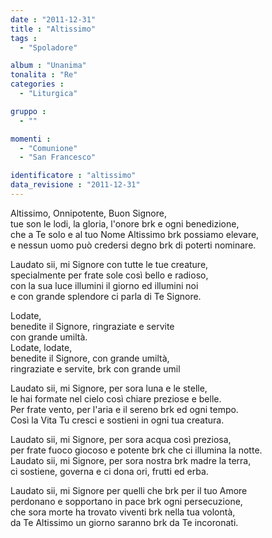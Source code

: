 ```yaml
---
date : "2011-12-31"
title : "Altissimo"
tags : 
  - "Spoladore"

album : "Unanima"
tonalita : "Re"
categories : 
  - "Liturgica"

gruppo : 
  - ""

momenti : 
  - "Comunione"
  - "San Francesco"

identificatore : "altissimo"
data_revisione : "2011-12-31"
---
```

  
  
  
  
  
  
  
  
  
  
Altissimo, Onnipotente, Buon Signore,    
tue son le lodi, la gloria, l'onore brk e ogni benedizione,    
che a Te solo e al tuo Nome Altissimo brk possiamo elevare,    
e nessun uomo può credersi degno brk di poterti nominare.      
  
  
  
  
Laudato sii, mi Signore con tutte le tue creature,  
specialmente per frate sole così bello e radioso,  
con la sua luce illumini il giorno ed illumini noi  
e con grande splendore ci parla di Te Signore.  
  
  
  
Lodate,   
benedite il Signore, ringraziate e servite   
con grande umiltà.   
Lodate, lodate,   
benedite il Signore, con grande umiltà,  
ringraziate e servite, brk con grande umil    
  
  
  
  
Laudato sii, mi Signore, per sora luna e le stelle,  
le hai formate nel cielo così chiare preziose e belle.  
Per frate vento, per l'aria e il sereno brk ed ogni tempo.  
Così la Vita Tu cresci e sostieni in ogni tua creatura.  
  
  
  
  
Laudato sii, mi Signore, per sora acqua così preziosa,  
per frate fuoco giocoso e potente brk che ci illumina la notte.  
Laudato sii, mi Signore, per sora nostra brk madre la terra,  
ci sostiene, governa e ci dona ori, frutti ed erba.  
  
  
  
  
Laudato sii, mi Signore per quelli che brk per il tuo Amore  
perdonano e sopportano in pace brk ogni persecuzione,  
che sora morte ha trovato viventi brk nella tua volontà,  
da Te Altissimo un giorno saranno brk da Te incoronati.  
  
  
  
